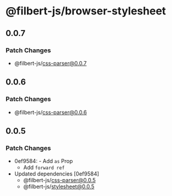 # @filbert-js/browser-stylesheet

## 0.0.7

### Patch Changes

- @filbert-js/css-parser@0.0.7

## 0.0.6

### Patch Changes

- @filbert-js/css-parser@0.0.6

## 0.0.5

### Patch Changes

- 0ef9584: - Add `as` Prop
  - Add `forward ref`
- Updated dependencies [0ef9584]
  - @filbert-js/css-parser@0.0.5
  - @filbert-js/stylesheet@0.0.5
